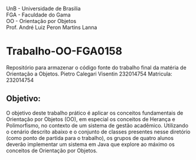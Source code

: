 UnB - Universidade de Brasilia  
FGA - Faculdade do Gama  
OO - Orientação por Objetos  
Prof. André Luiz Peron Martins Lanna  


# Trabalho-OO-FGA0158
Repositório para armazenar o código fonte do trabalho final da matéria de Orientação a Objetos.
Pietro Calegari Visentin 232014754
Matricula: 232014754

## Objetivo:  
O objetivo deste trabalho prático é aplicar os conceitos fundamentais de
Orientação por Objetos (OO), em especial os conceitos de Herança e Polimorfismo,
no contexto de um sistema de gestão acadêmico. Utilizando o cenário descrito
abaixo e o conjunto de classes presentes nesse diretório (como ponto de partida
para o trabalho), os grupos de quatro alunos deverão implementar um sistema em
Java que explore ao máximo os conceitos de Orientação por Objetos.
